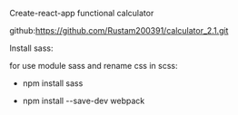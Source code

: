 Create-react-app functional calculator

github:https://github.com/Rustam200391/calculator_2.1.git

Install sass:


for use module sass and rename css in scss:

- npm install sass

- npm install --save-dev webpack

